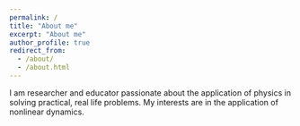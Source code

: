 ```yaml
---
permalink: /
title: "About me"
excerpt: "About me"
author_profile: true
redirect_from: 
  - /about/
  - /about.html
---
```




I am researcher and educator passionate about the application of physics in solving practical, real life problems. My interests are in the application of nonlinear dynamics. 
